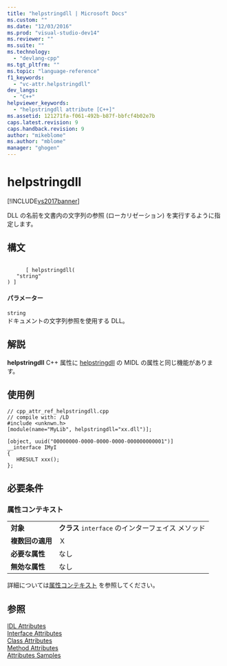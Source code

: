 ```yaml
---
title: "helpstringdll | Microsoft Docs"
ms.custom: ""
ms.date: "12/03/2016"
ms.prod: "visual-studio-dev14"
ms.reviewer: ""
ms.suite: ""
ms.technology: 
  - "devlang-cpp"
ms.tgt_pltfrm: ""
ms.topic: "language-reference"
f1_keywords: 
  - "vc-attr.helpstringdll"
dev_langs: 
  - "C++"
helpviewer_keywords: 
  - "helpstringdll attribute [C++]"
ms.assetid: 121271fa-f061-492b-b87f-bbfcf4b02e7b
caps.latest.revision: 9
caps.handback.revision: 9
author: "mikeblome"
ms.author: "mblome"
manager: "ghogen"
---
```

# helpstringdll
[!INCLUDE[vs2017banner](../assembler/inline/includes/vs2017banner.md)]

DLL の名前を文書内の文字列の参照 \(ローカリゼーション\) を実行するように指定します。  
  
## 構文  
  
```  
  
      [ helpstringdll(  
   "string"  
) ]  
```  
  
#### パラメーター  
 `string`  
 ドキュメントの文字列参照を使用する DLL。  
  
## 解説  
 **helpstringdll** C\+\+ 属性に [helpstringdll](http://msdn.microsoft.com/library/windows/desktop/aa366860) の MIDL の属性と同じ機能があります。  
  
## 使用例  
  
```  
// cpp_attr_ref_helpstringdll.cpp  
// compile with: /LD  
#include <unknwn.h>  
[module(name="MyLib", helpstringdll="xx.dll")];  
  
[object, uuid("00000000-0000-0000-0000-000000000001")]  
__interface IMyI   
{  
   HRESULT xxx();  
};  
```  
  
## 必要条件  
  
### 属性コンテキスト  
  
|||  
|-|-|  
|**対象**|**クラス**  `interface` のインターフェイス メソッド|  
|**複数回の適用**|Ｘ|  
|**必要な属性**|なし|  
|**無効な属性**|なし|  
  
 詳細については[属性コンテキスト](../windows/attribute-contexts.md) を参照してください。  
  
## 参照  
 [IDL Attributes](../windows/idl-attributes.md)   
 [Interface Attributes](../windows/interface-attributes.md)   
 [Class Attributes](../windows/class-attributes.md)   
 [Method Attributes](../windows/method-attributes.md)   
 [Attributes Samples](http://msdn.microsoft.com/ja-jp/558ebdb2-082f-44dc-b442-d8d33bf7bdb8)
